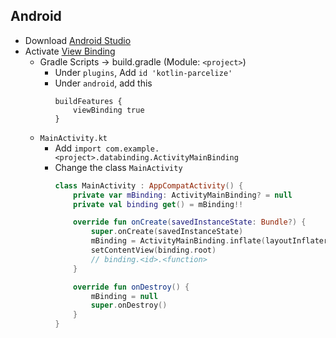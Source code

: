 ## Android

- Download [Android Studio](https://developer.android.com/studio)
- Activate [View Binding](https://developer.android.com/topic/libraries/view-binding?hl=ko)
  - Gradle Scripts → build.gradle (Module: `<project>`)
    - Under `plugins`, Add `id 'kotlin-parcelize'`
    - Under `android`, add this
      ```
      buildFeatures {
          viewBinding true
      }
      ```
  - `MainActivity.kt`
    - Add `import com.example.<project>.databinding.ActivityMainBinding`
    - Change the class `MainActivity`
      ```kt
      class MainActivity : AppCompatActivity() {
          private var mBinding: ActivityMainBinding? = null
          private val binding get() = mBinding!!

          override fun onCreate(savedInstanceState: Bundle?) {
              super.onCreate(savedInstanceState)
              mBinding = ActivityMainBinding.inflate(layoutInflater)
              setContentView(binding.root)
              // binding.<id>.<function>
          }

          override fun onDestroy() {
              mBinding = null
              super.onDestroy()
          }
      }
      ```

